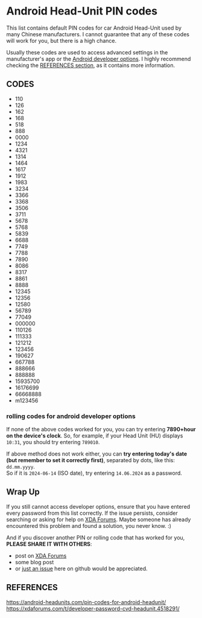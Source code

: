 # Android Head-Unit PIN codes
This list contains default PIN codes for car Android Head-Unit used by many Chinese manufacturers. I cannot guarantee that any of these codes will work for you, but there is a high chance.

Usually these codes are used to access advanced settings in the manufacturer's app or the [Android developer options](https://developer.android.com/studio/debug/dev-options). I highly recommend checking the [REFERENCES section](#references), as it contains more information.
## CODES
- 110
- 126
- 162
- 168
- 518
- 888
- 0000
- 1234
- 4321
- 1314
- 1464
- 1617
- 1912
- 1983
- 3234
- 3366
- 3368
- 3506
- 3711
- 5678
- 5768
- 5839
- 6688
- 7749
- 7788
- 7890
- 8086
- 8317
- 8861
- 8888
- 12345
- 12356
- 12580
- 56789
- 77049
- 000000
- 110126
- 111333
- 121212
- 123456
- 190627
- 667788
- 888666
- 888888
- 15935700
- 16176699
- 66668888
- m123456

### rolling codes for android developer options
If none of the above codes worked for you, you can try entering **7890+hour on the device's clock**.
So, for example, if your Head Unit (HU) displays `10:31`, you should try entering `789010`.  

If above method does not work either, you can **try entering today's date (but remember to set it correctly first)**, separated by dots, like this: `dd.mm.yyyy`.  
So if it is `2024-06-14` (ISO date), try entering `14.06.2024` as a password.  

## Wrap Up
If you still cannot access developer options, ensure that you have entered every password from this list correctly. If the issue persists, consider searching or asking for help on [XDA Forums](https://xdaforums.com/). Maybe someone has already encountered this problem and found a solution, you never know. :)

And if you discover another PIN or rolling code that has worked for you, **PLEASE SHARE IT WITH OTHERS**:
- post on [XDA Forums](https://xdaforums.com/)
- some blog post
- or [just an issue](https://github.com/Thestroyer/Android-HU-codes/issues) here on github would be appreciated.
## REFERENCES
https://android-headunits.com/pin-codes-for-android-headunit/  
https://xdaforums.com/t/developer-password-cvd-headunit.4518291/
